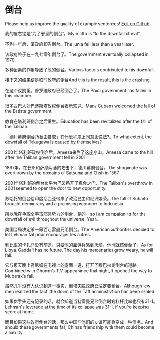 # 倒台

Please help us improve the quality of example sentences! [Edit on Github](https://github.com/jiyushe/jiyu-example-sentence-source/blob/main/chinese/daotai.md)

<p><span class="chinese">我的座右铭是“为了邪恶的倒台”，</span><span class="english">My motto is "to the downfall of evil",</span></p>

<p><span class="chinese">不到一年后，军政府即告倒台。</span><span class="english">The junta fell less than a year later.</span></p>

<p><span class="chinese">该政府终于在一九七零年倒台了。</span><span class="english">The government eventually collapsed in 1970.</span></p>

<p><span class="chinese">多种因素的作用导致了他的倒台。</span><span class="english">Various factors contributed to his downfall.</span></p>

<p><span class="chinese">接下来的结果便是临时政府的倒台</span><span class="english">And this is the result, this is the crashing.</span></p>

<p><span class="chinese">在这个议院里，普罗迪政府已经倒台了。</span><span class="english">The Prodi government has fallen in this chamber.</span></p>

<p><span class="chinese">很多古巴人对巴蒂斯塔政权倒台表示欢迎。</span><span class="english">Many Cubans welcomed the fall of the Batista government.</span></p>

<p><span class="chinese">教育在塔利班倒台之后重生。</span><span class="english">Education has been revitalized after the fall of the Taliban.</span></p>

<p><span class="chinese">「德川幕府倒台乃咎由自取」在什麽程度上同意此说法?。</span><span class="english">To what extent, the downfall of Tokugawa is caused by themselves?</span></p>

<p><span class="chinese">2001年塔利班政权倒台后，Aneesa来到了这座小山。</span><span class="english">Aneesa came to the hill after the Taliban government fell in 2001.</span></p>

<p><span class="chinese">1867年，在长州和萨摩两藩的攻击下，德川幕府倒台。</span><span class="english">The shogunate was overthrown by the domains of Satsuma and Chsh in 1867.</span></p>

<p><span class="chinese">2001年塔利班的倒台似乎为巴米扬开了机会之门。</span><span class="english">The Taliban's overthrow in 2001 seemed to open the door to new opportunity.</span></p>

<p><span class="chinese">苏哈托的倒台给印度尼西亚带来了政治民主和经济繁荣。</span><span class="english">The fall of Suharto brought democracy and a promising economy to Indonesia.</span></p>

<p><span class="chinese">所以我在争取全宇宙邪恶势力的倒台，是的。</span><span class="english">so I am campaigning for the downfall of evil throughout the universe. Yeah.</span></p>

<p><span class="chinese">美国当局决定杀一儆百让雷曼兄弟倒台。</span><span class="english">The American authorities decided to let Lehman fail pour encourager les autres.</span></p>

<p><span class="chinese">利比亚的卡扎菲没有前途，只要他的雇佣兵感到厌烦，他也就该倒台了。</span><span class="english">As for Libya, Gaddafi has no future. The day his mercenaries grow weary, he will fall.</span></p>

<p><span class="chinese">它与那天晚上高尼姆在电视上的露面一道，打开了穆巴拉克倒台的道路。</span><span class="english">Combined with Ghonim’s T.V. appearance that night, it opened the way to Mubarak’s fall.</span></p>

<p><span class="chinese">虽然几乎没有人认识到这一事实，但塔夫脱政府已注定要倒台。</span><span class="english">Although few men realized the fact, the doom of the Taft administration had been sealed.</span></p>

<p><span class="chinese">如果你手头还有记录的话，就会知道当初雷曼兄弟倒台时的杠杆比率也只有31-1。</span><span class="english">Lehman's leverage at the time of its collapse was 31-1, if you're keeping score at home.</span></p>

<p><span class="chinese">而且如果这些政府倒台的话，那么中国与他们的友谊可能会变成一种债务。</span><span class="english">And should these governments fall, China’s friendship with them could become a liability.</span></p>

